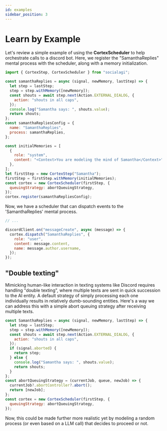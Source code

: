 ```yaml
---
id: examples
sidebar_position: 3
---
```


# Learn by Example

Let's review a simple example of using the **CortexScheduler** to help orchestrate calls to a discord bot. Here, we register the "SamanthaReplies" mental process with the scheduler, along with a memory initialization.

```javascript
import { CortexStep, CortexScheduler } from "socialagi";

const samanthaReplies = async (signal, newMemory, lastStep) => {
  let step = lastStep;
  step = step.withMemory([newMemory]);
  const shouts = await step.next(Action.EXTERNAL_DIALOG, {
    action: "shouts in all caps",
  });
  console.log("Samantha says: ", shouts.value);
  return shouts;
};
const samanthaRepliesConfig = {
  name: "SamanthaReplies",
  process: samanthaReplies,
};

const initialMemories = [
  {
    role: "system",
    content: "<Context>You are modeling the mind of Samantha</Context>",
  },
];
let firstStep = new CortexStep("Samantha");
firstStep = firstStep.withMemory(initialMemories);
const cortex = new CortexScheduler(firstStep, {
  queuingStrategy: abortQueuingStrategy,
});
cortex.register(samanthaRepliesConfig);
```

Now, we have a scheduler that can dispatch events to the 'SamanthaReplies' mental process.

```javascript
// ...

discordClient.on("messageCreate", async (message) => {
  cortex.dispatch("SamanthaReplies", {
    role: "user",
    content: message.content,
    name: message.author.username,
  });
});
```

## "Double texting"

Mimicking human-like interaction in texting systems like Discord requires handling "double texting", where multiple texts are sent in quick succession to the AI entity. A default strategy of simply processing each one individually results in relatively dumb-sounding entities. Here's a way we can address this with a simple abort queuing strategy after receiving multiple texts.

```javascript
const SamanthaReplies = async (signal, newMemory, lastStep) => {
  let step = lastStep;
  step = step.withMemory([newMemory]);
  const shouts = await step.next(Action.EXTERNAL_DIALOG, {
    action: "shouts in all caps",
  });
  if (signal.aborted) {
    return step;
  } else {
    console.log("Samantha says: ", shouts.value);
    return shouts;
  }
};
const abortQueuingStrategy = (currentJob, queue, newJob) => {
  currentJob?.abortController?.abort();
  return [newJob];
};
const cortex = new CortexScheduler(firstStep, {
  queuingStrategy: abortQueuingStrategy,
});
```

Now, this could be made further more realistic yet by modeling a random process (or even based on a LLM call) that decides to proceed or not.
